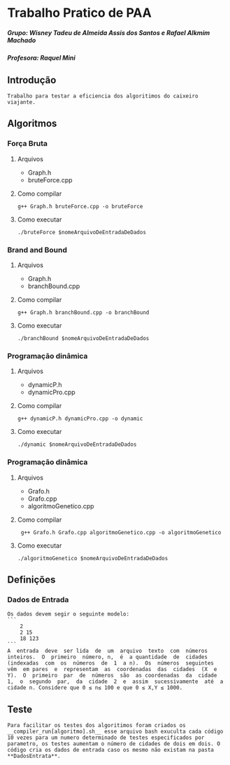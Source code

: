 # Trabalho Pratico de PAA
##### Grupo: Wisney Tadeu de Almeida Assis dos Santos e Rafael Alkmim Machado
##### Profesora: Raquel Mini

## Introdução

	Trabalho para testar a eficiencia dos algoritimos do caixeiro viajante.

## Algoritmos
### Força Bruta

1. Arquivos

	- Graph.h
	- bruteForce.cpp

2. Como compilar

	``` g++ Graph.h bruteForce.cpp -o bruteForce ```
	
3. Como executar

	``` ./bruteForce $nomeArquivoDeEntradaDeDados ```

### Brand and Bound

1. Arquivos

	- Graph.h
	- branchBound.cpp

2. Como compilar

	``` g++ Graph.h branchBound.cpp -o branchBound ```
	
3. Como executar

	``` ./branchBound $nomeArquivoDeEntradaDeDados ```
	
### Programação dinâmica

1. Arquivos

	- dynamicP.h
	- dynamicPro.cpp

2. Como compilar

	``` g++ dynamicP.h dynamicPro.cpp -o dynamic ```
	
3. Como executar

	``` ./dynamic $nomeArquivoDeEntradaDeDados ```


### Programação dinâmica

1. Arquivos

	- Grafo.h
	- Grafo.cpp
	- algoritmoGenetico.cpp

2. Como compilar

	```  g++ Grafo.h Grafo.cpp algoritmoGenetico.cpp -o algoritmoGenetico ```
	
3. Como executar

	``` ./algoritmoGenetico $nomeArquivoDeEntradaDeDados ```

## Definições
### Dados de Entrada

	Os dados devem segir o seguinte modelo:
	```
		2
		2 15
		18 123
	```
	A  entrada  deve  ser lida  de  um  arquivo  texto  com  números  inteiros.  O  primeiro  número, n,  é  a quantidade  de  cidades  (indexadas  com  os  números  de  1  a n).  Os  números  seguintes  vêm  em pares  e  representam  as  coordenadas  das  cidades  (X  e  Y).  O  primeiro  par  de  números  são  as coordenadas  da  cidade  1,  o  segundo  par,  da  cidade  2  e  assim  sucessivamente  até  a  cidade n. Considere que 0 ≤ n≤ 100 e que 0 ≤ X,Y ≤ 1000.

## Teste

	Para facilitar os testes dos algoritimos foram criados os __compiler_run[algoritmo].sh__ esse arquivo bash exuculta cada código 10 vezes para um numero determinado de testes especificados por parametro, os testes aumentam o número de cidades de dois em dois. O código cria os dados de entrada caso os mesmo não existam na pasta **DadosEntrata**.
	
